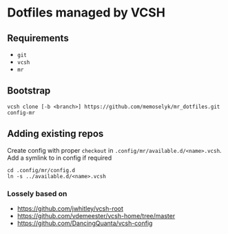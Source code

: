 # Dotfiles managed by VCSH

## Requirements

* `git`
* `vcsh`
* `mr`

## Bootstrap

```
vcsh clone [-b <branch>] https://github.com/memoselyk/mr_dotfiles.git config-mr
```

## Adding existing repos

Create config with proper `checkout` in `.config/mr/available.d/<name>.vcsh`.
Add a symlink to in config if required

```
cd .config/mr/config.d
ln -s ../available.d/<name>.vcsh
```

### Lossely based on

* https://github.com/jwhitley/vcsh-root
* https://github.com/vdemeester/vcsh-home/tree/master
* https://github.com/DancingQuanta/vcsh-config
